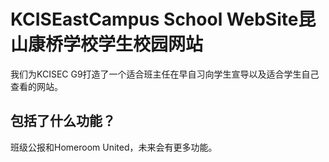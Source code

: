 # KCISEastCampus School WebSite昆山康桥学校学生校园网站
我们为KCISEC G9打造了一个适合班主任在早自习向学生宣导以及适合学生自己查看的网站。

## 包括了什么功能？
班级公报和Homeroom United，未来会有更多功能。
